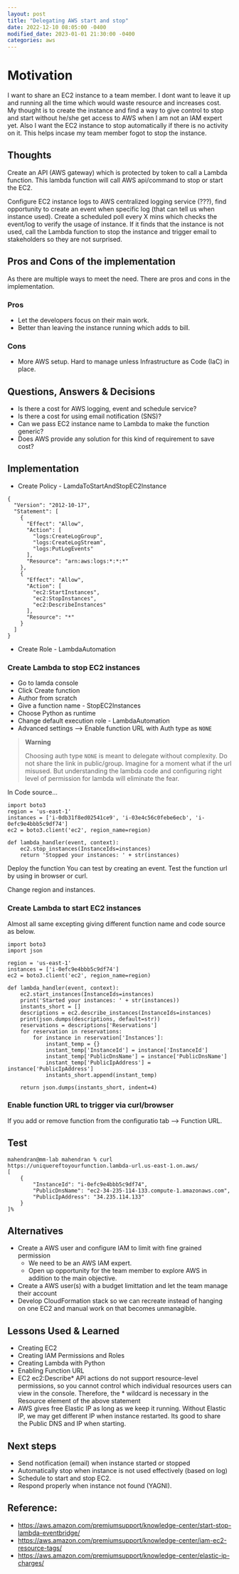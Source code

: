 ```yaml
---
layout: post
title: "Delegating AWS start and stop"
date: 2022-12-10 08:05:00 -0400
modified_date: 2023-01-01 21:30:00 -0400
categories: aws
---
```


# Motivation
I want to share an EC2 instance to a team member. I dont want to leave it up and running all the time which would waste resource and increases cost. My thought is to create the instance and find a way to give control to stop and start without he/she get access to AWS when I am not an IAM expert yet. Also I want the EC2 instance to stop automatically if there is no activity on it. This helps incase my team member fogot to stop the instance.

## Thoughts

Create an API (AWS gateway) which is protected by token to call a Lambda function. This lambda function will call AWS api/command to stop or start the EC2.

Configure EC2 instance logs to AWS centralized logging service (???), find opportunity to create an event when specific log (that can tell us when instance used). Create a scheduled poll every X mins which checks the event/log to verify the usage of instance. If it finds that the instance is not used, call the Lambda function to stop the instance and trigger email to stakeholders so they are not surprised.

## Pros and Cons of the implementation

As there are multiple ways to meet the need. There are pros and cons in the implementation.
### Pros
- Let the developers focus on their main work.
- Better than leaving the instance running which adds to bill.


### Cons
- More AWS setup. Hard to manage unless Infrastructure as Code (IaC) in place.

## Questions, Answers & Decisions
- Is there a cost for AWS logging, event and schedule service?
- Is there a cost for using email notification (SNS)?
- Can we pass EC2 instance name to Lambda to make the function generic?
- Does AWS provide any solution for this kind of requirement to save cost?


## Implementation

- Create Policy - LamdaToStartAndStopEC2Instance
```
{
  "Version": "2012-10-17",
  "Statement": [
    {
      "Effect": "Allow",
      "Action": [
        "logs:CreateLogGroup",
        "logs:CreateLogStream",
        "logs:PutLogEvents"
      ],
      "Resource": "arn:aws:logs:*:*:*"
    },
    {
      "Effect": "Allow",
      "Action": [
        "ec2:StartInstances",
        "ec2:StopInstances",
        "ec2:DescribeInstances"
      ],
      "Resource": "*"
    }
  ]
}
```
- Create Role - LambdaAutomation


### Create Lambda to stop EC2 instances

* Go to lamda console 
* Click Create function
* Author from scratch
* Give a function name - StopEC2Instances
* Choose Python as runtime
* Change default execution role - LambdaAutomation
* Advanced settings --> Enable function URL with Auth type as `NONE`


> **Warning**
> 
> Choosing auth type `NONE` is meant to delegate without complexity. Do not share the link in public/group. Imagine for a moment what if the url misused. But understanding the lambda code and configuring right level of permission for lambda will eliminate the fear.

In Code source...
```
import boto3
region = 'us-east-1'
instances = ['i-0db31f8ed02541ce9', 'i-03e4c56c0febe6ecb', 'i-0efc9e4bbb5c9df74']
ec2 = boto3.client('ec2', region_name=region)

def lambda_handler(event, context):
    ec2.stop_instances(InstanceIds=instances)
    return 'Stopped your instances: ' + str(instances)
```


Deploy the function
You can test by creating an event.
Test the function url by using in browser or curl.


Change region and instances.

### Create Lambda to start EC2 instances

Almost all same excepting giving different function name and code source as below.
```
import boto3
import json

region = 'us-east-1'
instances = ['i-0efc9e4bbb5c9df74']
ec2 = boto3.client('ec2', region_name=region)

def lambda_handler(event, context):
    ec2.start_instances(InstanceIds=instances)
    print('Started your instances: ' + str(instances))
    instants_short = []
    descriptions = ec2.describe_instances(InstanceIds=instances)
    print(json.dumps(descriptions, default=str))
    reservations = descriptions['Reservations']
    for reservation in reservations:
        for instance in reservation['Instances']:
            instant_temp = {}
            instant_temp['InstanceId'] = instance['InstanceId']
            instant_temp['PublicDnsName'] = instance['PublicDnsName']
            instant_temp['PublicIpAddress'] = instance['PublicIpAddress']
            instants_short.append(instant_temp)
        
    return json.dumps(instants_short, indent=4)

```

### Enable function URL to trigger via curl/browser
If you add or remove function from the configuratio tab --> Function URL.

## Test

```
mahendran@mm-lab mahendran % curl https://uniquereftoyourfunction.lambda-url.us-east-1.on.aws/
[
    {
        "InstanceId": "i-0efc9e4bbb5c9df74",
        "PublicDnsName": "ec2-34-235-114-133.compute-1.amazonaws.com",
        "PublicIpAddress": "34.235.114.133"
    }
]%                                                                                                    
```

## Alternatives
- Create a AWS user and configure IAM to limit with fine grained permission 
    - We need to be an AWS IAM expert.
    - Open up opportunity for the team member to explore AWS in addition to the main objective.
- Create a AWS user(s) with a budget limittation and let the team manage their account
- Develop CloudFormation stack so we can recreate instead of hanging on one EC2 and manual work on that becomes unmanagible.

## Lessons Used & Learned
- Creating EC2
- Creating IAM Permissions and Roles
- Creating Lambda with Python
- Enabling Function URL
- EC2 ec2:Describe* API actions do not support resource-level permissions, so you cannot control which individual resources users can view in the console. Therefore, the * wildcard is necessary in the Resource element of the above statement
- AWS gives free Elastic IP as long as we keep it running. Without Elastic IP, we may get different IP when instance restarted. Its good to share the Public DNS and IP when starting.


## Next steps
- Send notification (email) when instance started or stopped
- Automatically stop when instance is not used effectively (based on log)
- Schedule to start and stop EC2.
- Respond properly when instance not found (YAGNI).

## Reference:
- https://aws.amazon.com/premiumsupport/knowledge-center/start-stop-lambda-eventbridge/
- https://aws.amazon.com/premiumsupport/knowledge-center/iam-ec2-resource-tags/
- https://aws.amazon.com/premiumsupport/knowledge-center/elastic-ip-charges/
